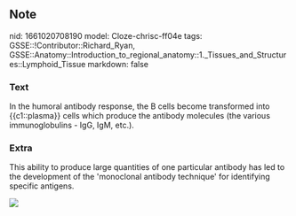 ## Note
nid: 1661020708190
model: Cloze-chrisc-ff04e
tags: GSSE::!Contributor::Richard_Ryan, GSSE::Anatomy::Introduction_to_regional_anatomy::1._Tissues_and_Structures::Lymphoid_Tissue
markdown: false

### Text
<div class="toggle">
  In the humoral antibody response, the B cells become transformed
  into {{c1::plasma}} cells which produce the antibody molecules
  (the various immunoglobulins - IgG, IgM, etc.).
</div>

### Extra
<p id="403071a2-8aed-4ea7-b1e6-9421b0adc0ce" class="">This ability
to produce large quantities of one particular antibody has led to
the development of the 'monoclonal antibody technique' for
identifying specific antigens.
<p id="403071a2-8aed-4ea7-b1e6-9421b0adc0ce" class=""><img src= 
"B_cell_function.png">
